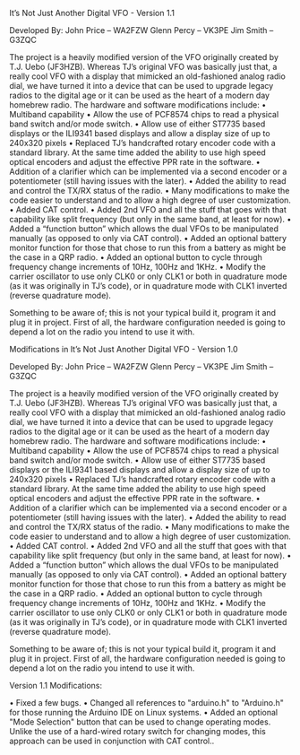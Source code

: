 It’s Not Just Another Digital VFO - Version 1.1

Developed By:
John Price – WA2FZW
Glenn Percy – VK3PE
Jim Smith – G3ZQC

The project is a heavily modified version of the VFO originally created by T.J. Uebo (JF3HZB).
Whereas TJ’s original VFO was basically just that, a really cool VFO with a display that mimicked an old-fashioned analog radio dial, we have turned it into a device that can be used to upgrade legacy radios to the digital age or it can be used as the heart of a modern day homebrew radio.
The hardware and software modifications include:
•	Multiband capability
•	Allow the use of PCF8574 chips to read a physical band switch and/or mode switch.
•	Allow use of either ST7735 based displays or the ILI9341 based displays and allow a display size of up to 240x320 pixels
•	Replaced TJ’s handcrafted rotary encoder code with a standard library. At the same time added the ability to use high speed optical encoders and adjust the effective PPR rate in the software.
•	Addition of a clarifier which can be implemented via a second encoder or a potentiometer (still having issues with the later).
•	Added the ability to read and control the TX/RX status of the radio.
•	Many modifications to make the code easier to understand and to allow a high degree of user customization.
•	Added CAT control.
•	Added 2nd VFO and all the stuff that goes with that capability like split frequency (but only in the same band, at least for now).
•	Added a “function button” which allows the dual VFOs to be manipulated manually (as opposed to only via CAT control).
•	Added an optional battery monitor function for those that chose to run this from a battery as might be the case in a QRP radio.
•	Added an optional button to cycle through frequency change increments of 10Hz, 100Hz and 1KHz.
•	Modify the carrier oscillator to use only CLK0 or only CLK1 or both in quadrature mode (as it was originally in TJ’s code), or in quadrature mode with CLK1 inverted (reverse quadrature mode).

Something to be aware of; this is not your typical build it, program it and plug it in project. First of all, the hardware configuration needed is going to depend a lot on the radio you intend to use it with.

Modifications in It’s Not Just Another Digital VFO - Version 1.0

Developed By:
John Price – WA2FZW
Glenn Percy – VK3PE
Jim Smith – G3ZQC

The project is a heavily modified version of the VFO originally created by T.J. Uebo (JF3HZB).
Whereas TJ’s original VFO was basically just that, a really cool VFO with a display that mimicked an old-fashioned analog radio dial, we have turned it into a device that can be used to upgrade legacy radios to the digital age or it can be used as the heart of a modern day homebrew radio.
The hardware and software modifications include:
•	Multiband capability
•	Allow the use of PCF8574 chips to read a physical band switch and/or mode switch.
•	Allow use of either ST7735 based displays or the ILI9341 based displays and allow a display size of up to 240x320 pixels
•	Replaced TJ’s handcrafted rotary encoder code with a standard library. At the same time added the ability to use high speed optical encoders and adjust the effective PPR rate in the software.
•	Addition of a clarifier which can be implemented via a second encoder or a potentiometer (still having issues with the later).
•	Added the ability to read and control the TX/RX status of the radio.
•	Many modifications to make the code easier to understand and to allow a high degree of user customization.
•	Added CAT control.
•	Added 2nd VFO and all the stuff that goes with that capability like split frequency (but only in the same band, at least for now).
•	Added a “function button” which allows the dual VFOs to be manipulated manually (as opposed to only via CAT control).
•	Added an optional battery monitor function for those that chose to run this from a battery as might be the case in a QRP radio.
•	Added an optional button to cycle through frequency change increments of 10Hz, 100Hz and 1KHz.
•	Modify the carrier oscillator to use only CLK0 or only CLK1 or both in quadrature mode (as it was originally in TJ’s code), or in quadrature mode with CLK1 inverted (reverse quadrature mode).

Something to be aware of; this is not your typical build it, program it and plug it in project. First of all, the hardware configuration needed is going to depend a lot on the radio you intend to use it with.


Version 1.1 Modifications:

•	Fixed a few bugs.
•	Changed all references to "arduino.h" to "Arduino.h" for those running the Arduino IDE on Linux systems.
•	Added an optional "Mode Selection" button that can be used to change operating modes. Unlike the use of a hard-wired rotary switch for changing modes, this approach can be used in conjunction with CAT control..

